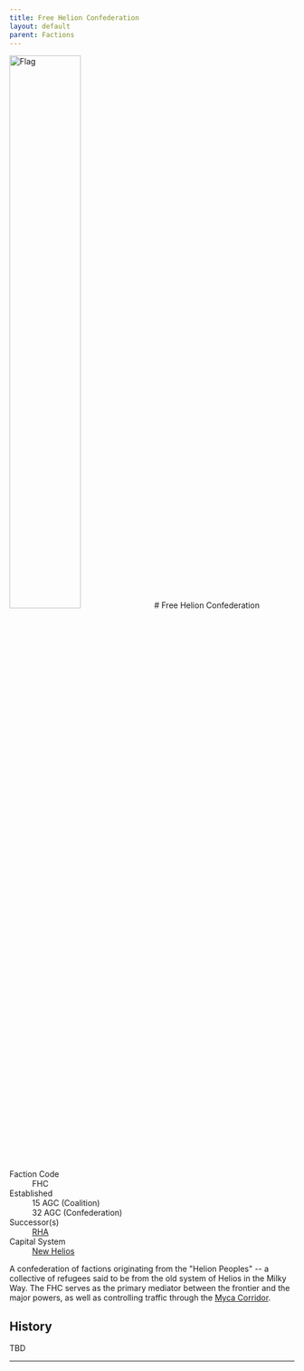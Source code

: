 ```yaml
---
title: Free Helion Confederation
layout: default
parent: Factions
---
```


<img src="../../img/flag_fhc.png" alt="Flag" width="50%"/>
# Free Helion Confederation
<dl>
    <dt>Faction Code</dt><dd>FHC</dd>
    <dt>Established</dt><dd>15 AGC (Coalition)<br>32 AGC (Confederation)</dd>
    <dt>Successor(s)</dt><dd><a href="rha.html">RHA</a></dd>
    <dt>Capital System</dt><dd><a href="../systems/new_helios/">New Helios</a></dd>
</dl>

A confederation of factions originating from the "Helion Peoples" -- a collective of refugees said to be from the old system of Helios in the Milky Way. The FHC serves as the primary mediator between the frontier and the major powers, as well as controlling traffic through the [Myca Corridor].

## History
TBD

----

[Myca Corridor]: ../systems/
